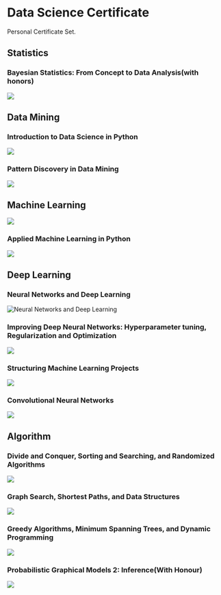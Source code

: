 # Data Science Certificate
Personal Certificate Set.

## Statistics

### Bayesian Statistics: From Concept to Data Analysis(with honors)

![](ceretificates\Bayes_stat.png)

## Data Mining

### Introduction to Data Science in Python

![](ceretificates/ds101.png)

### Pattern Discovery in Data Mining

![](ceretificates/pddm.png)

## Machine Learning

![](ceretificates/ml.png)

### Applied Machine Learning in Python

![](ceretificates/applied_ml.png)

## Deep Learning

### Neural Networks and Deep Learning

![Neural Networks and Deep Learning](ceretificates/dl1.png)

### Improving Deep Neural Networks: Hyperparameter tuning, Regularization and Optimization

![](ceretificates/dl2.png)

### Structuring Machine Learning Projects

![](ceretificates/dl3.png)

### Convolutional Neural Networks

![](ceretificates/cnn.png)

## Algorithm

### Divide and Conquer, Sorting and Searching, and Randomized Algorithms

![](ceretificates/Algorithm1.png)

### Graph Search, Shortest Paths, and Data Structures

![](ceretificates/Algorithm2.png)

### Greedy Algorithms, Minimum Spanning Trees, and Dynamic Programming

![](ceretificates/Algorithm3.png)

### Probabilistic Graphical Models 2: Inference(With Honour)

![](ceretificates/PGM2.png)
